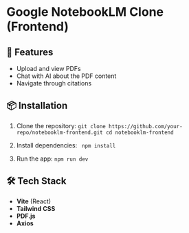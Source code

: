 # Google NotebookLM Clone (Frontend)

## 🚀 Features
- Upload and view PDFs
- Chat with AI about the PDF content
- Navigate through citations

## 📦 Installation
1. Clone the repository:
`git clone https://github.com/your-repo/notebooklm-frontend.git cd notebooklm-frontend`

2. Install dependencies:
` npm install`

3. Run the app:
`npm run dev`

## 🛠 Tech Stack
- **Vite** (React)
- **Tailwind CSS**
- **PDF.js**
- **Axios**